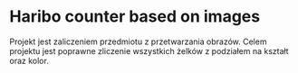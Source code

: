 # Haribo counter based on images

Projekt jest zaliczeniem przedmiotu z przetwarzania obrazów.
Celem projektu jest poprawne zliczenie wszystkich żelków z podziałem na kształt oraz kolor.
